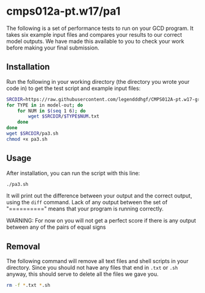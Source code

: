 # cmps012a-pt.w17/pa1

The following is a set of performance tests to run on your GCD program. It takes six example input files and compares your results to our correct model outputs. We have made this available to you to check your work before making your final submission.

## Installation

Run the following in your working directory (the directory you wrote your code in) to get the test script and example input files:

```bash
SRCDIR=https://raw.githubusercontent.com/legendddhgf/CMPS012A-pt.w17-grading-scripts/master/pa3
for TYPE in in model-out; do
    for NUM in $(seq 1 6); do
        wget $SRCDIR/$TYPE$NUM.txt
    done
done
wget $SRCDIR/pa3.sh
chmod +x pa3.sh
```

## Usage

After installation, you can run the script with this line:

```bash
./pa3.sh
```

It will print out the difference between your output and the correct output, using the `diff` command. Lack of any output between the set of "==========" means that your program is running correctly.

WARNING: For now on you will not get a perfect score if there is any
output between any of the pairs of equal signs

## Removal

The following command will remove all text files and shell scripts in your directory. Since you should not have any files that end in `.txt` or `.sh` anyway, this should serve to delete all the files we gave you.

```bash
rm -f *.txt *.sh
```
